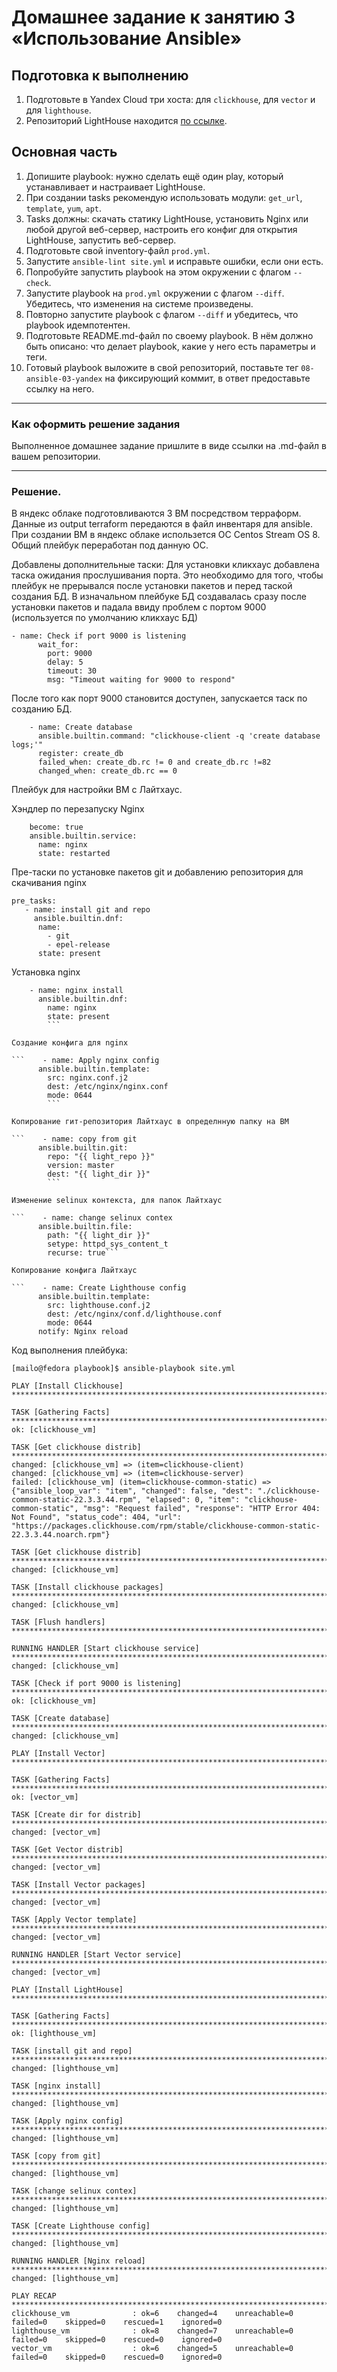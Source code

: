 # Домашнее задание к занятию 3 «Использование Ansible»

## Подготовка к выполнению

1. Подготовьте в Yandex Cloud три хоста: для `clickhouse`, для `vector` и для `lighthouse`.
2. Репозиторий LightHouse находится [по ссылке](https://github.com/VKCOM/lighthouse).

## Основная часть

1. Допишите playbook: нужно сделать ещё один play, который устанавливает и настраивает LightHouse.
2. При создании tasks рекомендую использовать модули: `get_url`, `template`, `yum`, `apt`.
3. Tasks должны: скачать статику LightHouse, установить Nginx или любой другой веб-сервер, настроить его конфиг для открытия LightHouse, запустить веб-сервер.
4. Подготовьте свой inventory-файл `prod.yml`.
5. Запустите `ansible-lint site.yml` и исправьте ошибки, если они есть.
6. Попробуйте запустить playbook на этом окружении с флагом `--check`.
7. Запустите playbook на `prod.yml` окружении с флагом `--diff`. Убедитесь, что изменения на системе произведены.
8. Повторно запустите playbook с флагом `--diff` и убедитесь, что playbook идемпотентен.
9. Подготовьте README.md-файл по своему playbook. В нём должно быть описано: что делает playbook, какие у него есть параметры и теги.
10. Готовый playbook выложите в свой репозиторий, поставьте тег `08-ansible-03-yandex` на фиксирующий коммит, в ответ предоставьте ссылку на него.

---

### Как оформить решение задания

Выполненное домашнее задание пришлите в виде ссылки на .md-файл в вашем репозитории.

---

### Решение.

В яндекс облаке подготовливаются 3 ВМ посредством терраформ.
Данные из output terraform передаются в файл инвентаря для ansible.
При создании ВМ в яндекс облаке использется ОС Centos Stream OS 8.
Общий плейбук переработан под данную ОС.

Добавлены дополнительные таски:
Для установки кликхаус добавлена таска ожидания прослушивания порта. Это необходимо для того, чтобы плейбук не прерывался после установки пакетов и перед таской создания БД. В изначальном плейбуке БД создавалась сразу после установки пакетов и падала ввиду проблем с портом 9000 (используется по умолчанию кликхаус БД)

```   
- name: Check if port 9000 is listening
      wait_for:
        port: 9000
        delay: 5
        timeout: 30
        msg: "Timeout waiting for 9000 to respond"
```
После того как порт 9000 становится доступен, запускается таск по созданию БД.

```
    - name: Create database
      ansible.builtin.command: "clickhouse-client -q 'create database logs;'"
      register: create_db
      failed_when: create_db.rc != 0 and create_db.rc !=82
      changed_when: create_db.rc == 0
```

Плейбук для настройки ВМ с Лайтхаус.

Хэндлер по перезапуску Nginx

```  - name: Nginx reload
    become: true
    ansible.builtin.service:
      name: nginx
      state: restarted
```

Пре-таски по установке пакетов git и добавлению репозитория для скачивания nginx

```  
pre_tasks:
   - name: install git and repo
     ansible.builtin.dnf:
      name:
        - git
        - epel-release
      state: present
```
Установка nginx

```  
    - name: nginx install
      ansible.builtin.dnf:
        name: nginx
        state: present
        ```

Создание конфига для nginx

```    - name: Apply nginx config
      ansible.builtin.template:
        src: nginx.conf.j2
        dest: /etc/nginx/nginx.conf
        mode: 0644
        ```

Копирование гит-репозитория Лайтхаус в определнную папку на ВМ

```    - name: copy from git
      ansible.builtin.git:
        repo: "{{ light_repo }}"
        version: master
        dest: "{{ light_dir }}"
        ```

Изменение selinux контекста, для папок Лайтхаус

```    - name: change selinux contex
      ansible.builtin.file:
        path: "{{ light_dir }}"
        setype: httpd_sys_content_t
        recurse: true```

Копирование конфига Лайтхаус

```    - name: Create Lighthouse config
      ansible.builtin.template:
        src: lighthouse.conf.j2
        dest: /etc/nginx/conf.d/lighthouse.conf
        mode: 0644
      notify: Nginx reload
```

Код выполнения плейбука:

```
[mailo@fedora playbook]$ ansible-playbook site.yml 

PLAY [Install Clickhouse] **************************************************************************************************************************************************************************************************

TASK [Gathering Facts] *****************************************************************************************************************************************************************************************************
ok: [clickhouse_vm]

TASK [Get clickhouse distrib] **********************************************************************************************************************************************************************************************
changed: [clickhouse_vm] => (item=clickhouse-client)
changed: [clickhouse_vm] => (item=clickhouse-server)
failed: [clickhouse_vm] (item=clickhouse-common-static) => {"ansible_loop_var": "item", "changed": false, "dest": "./clickhouse-common-static-22.3.3.44.rpm", "elapsed": 0, "item": "clickhouse-common-static", "msg": "Request failed", "response": "HTTP Error 404: Not Found", "status_code": 404, "url": "https://packages.clickhouse.com/rpm/stable/clickhouse-common-static-22.3.3.44.noarch.rpm"}

TASK [Get clickhouse distrib] **********************************************************************************************************************************************************************************************
changed: [clickhouse_vm]

TASK [Install clickhouse packages] *****************************************************************************************************************************************************************************************
changed: [clickhouse_vm]

TASK [Flush handlers] ******************************************************************************************************************************************************************************************************

RUNNING HANDLER [Start clickhouse service] *********************************************************************************************************************************************************************************
changed: [clickhouse_vm]

TASK [Check if port 9000 is listening] *************************************************************************************************************************************************************************************
ok: [clickhouse_vm]

TASK [Create database] *****************************************************************************************************************************************************************************************************
changed: [clickhouse_vm]

PLAY [Install Vector] ******************************************************************************************************************************************************************************************************

TASK [Gathering Facts] *****************************************************************************************************************************************************************************************************
ok: [vector_vm]

TASK [Create dir for distrib] **********************************************************************************************************************************************************************************************
changed: [vector_vm]

TASK [Get Vector distrib] **************************************************************************************************************************************************************************************************
changed: [vector_vm]

TASK [Install Vector packages] *********************************************************************************************************************************************************************************************
changed: [vector_vm]

TASK [Apply Vector template] ***********************************************************************************************************************************************************************************************
changed: [vector_vm]

RUNNING HANDLER [Start Vector service] *************************************************************************************************************************************************************************************
changed: [vector_vm]

PLAY [Install LightHouse] **************************************************************************************************************************************************************************************************

TASK [Gathering Facts] *****************************************************************************************************************************************************************************************************
ok: [lighthouse_vm]

TASK [install git and repo] ************************************************************************************************************************************************************************************************
changed: [lighthouse_vm]

TASK [nginx install] *******************************************************************************************************************************************************************************************************
changed: [lighthouse_vm]

TASK [Apply nginx config] **************************************************************************************************************************************************************************************************
changed: [lighthouse_vm]

TASK [copy from git] *******************************************************************************************************************************************************************************************************
changed: [lighthouse_vm]

TASK [change selinux contex] ***********************************************************************************************************************************************************************************************
changed: [lighthouse_vm]

TASK [Create Lighthouse config] ********************************************************************************************************************************************************************************************
changed: [lighthouse_vm]

RUNNING HANDLER [Nginx reload] *********************************************************************************************************************************************************************************************
changed: [lighthouse_vm]

PLAY RECAP *****************************************************************************************************************************************************************************************************************
clickhouse_vm              : ok=6    changed=4    unreachable=0    failed=0    skipped=0    rescued=1    ignored=0   
lighthouse_vm              : ok=8    changed=7    unreachable=0    failed=0    skipped=0    rescued=0    ignored=0   
vector_vm                  : ok=6    changed=5    unreachable=0    failed=0    skipped=0    rescued=0    ignored=0
```

